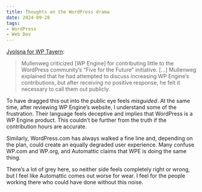 ```yaml
---
title: Thoughts on the WordPress drama
date: 2024-09-28
tags:
- WordPress
- Web Dev
---
```


[Jyolsna for WP Tavern](https://wptavern.com/highlights-from-matt-mullenwegs-spiciest-word-camp-presentation-at-wordcamp-us-2024):

> Mullenweg criticized [WP Engine] for contributing little to the WordPress community’s “Five for the Future” initiative. […] Mullenweg explained that he had attempted to discuss increasing WP Engine’s contributions, but after receiving no positive response, he felt it necessary to call them out publicly.

To have dragged this out into the public eye feels *misguided*. At the same time, after reviewing WP Engine’s website, I understand some of the frustration. Their language feels deceptive and implies that WordPress is a WP Engine product. This couldn’t be further from the truth if the contribution hours are accurate.

Similarly, WordPress.com has always walked a fine line and, depending on the plan, could create an equally degraded user experience. Many confuse WP.com and WP.org, and Automattic claims that WPE is doing the same thing.

There’s a lot of grey here, so neither side feels completely right or wrong, but I feel like Automattic comes out worse for wear. I feel for the people working there who could have done without this noise.